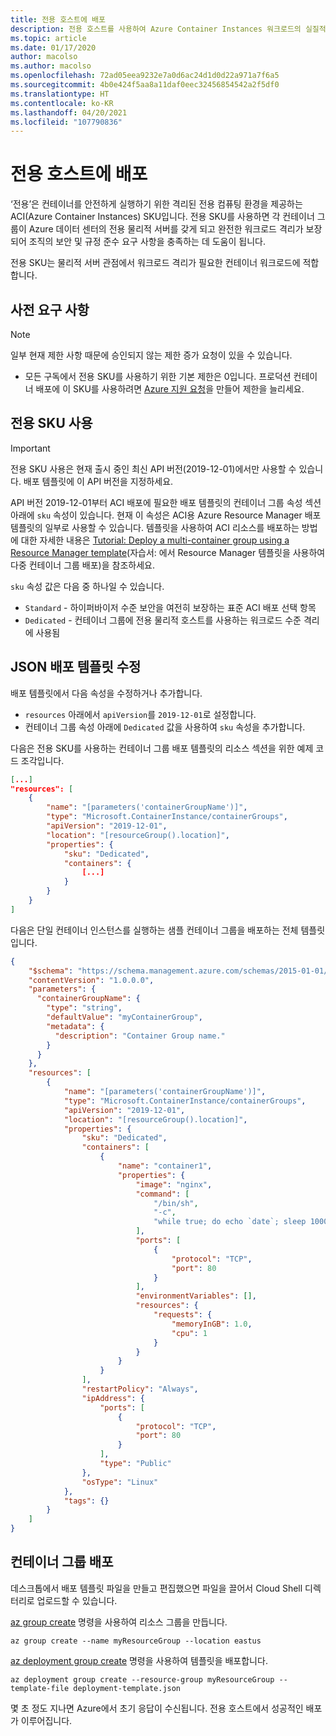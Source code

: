```yaml
---
title: 전용 호스트에 배포
description: 전용 호스트를 사용하여 Azure Container Instances 워크로드의 실질적인 호스트 수준 격리 실현
ms.topic: article
ms.date: 01/17/2020
author: macolso
ms.author: macolso
ms.openlocfilehash: 72ad05eea9232e7a0d6ac24d1d0d22a971a7f6a5
ms.sourcegitcommit: 4b0e424f5aa8a11daf0eec32456854542a2f5df0
ms.translationtype: HT
ms.contentlocale: ko-KR
ms.lasthandoff: 04/20/2021
ms.locfileid: "107790836"
---
```

# <a name="deploy-on-dedicated-hosts"></a>전용 호스트에 배포

‘전용’은 컨테이너를 안전하게 실행하기 위한 격리된 전용 컴퓨팅 환경을 제공하는 ACI(Azure Container Instances) SKU입니다. 전용 SKU를 사용하면 각 컨테이너 그룹이 Azure 데이터 센터의 전용 물리적 서버를 갖게 되고 완전한 워크로드 격리가 보장되어 조직의 보안 및 규정 준수 요구 사항을 충족하는 데 도움이 됩니다. 

전용 SKU는 물리적 서버 관점에서 워크로드 격리가 필요한 컨테이너 워크로드에 적합합니다.

## <a name="prerequisites"></a>사전 요구 사항

> [!NOTE]
> 일부 현재 제한 사항 때문에 승인되지 않는 제한 증가 요청이 있을 수 있습니다.

* 모든 구독에서 전용 SKU를 사용하기 위한 기본 제한은 0입니다. 프로덕션 컨테이너 배포에 이 SKU를 사용하려면 [Azure 지원 요청][azure-support]을 만들어 제한을 늘리세요.

## <a name="use-the-dedicated-sku"></a>전용 SKU 사용

> [!IMPORTANT]
> 전용 SKU 사용은 현재 출시 중인 최신 API 버전(2019-12-01)에서만 사용할 수 있습니다. 배포 템플릿에 이 API 버전을 지정하세요.
>

API 버전 2019-12-01부터 ACI 배포에 필요한 배포 템플릿의 컨테이너 그룹 속성 섹션 아래에 `sku` 속성이 있습니다. 현재 이 속성은 ACI용 Azure Resource Manager 배포 템플릿의 일부로 사용할 수 있습니다. 템플릿을 사용하여 ACI 리소스를 배포하는 방법에 대한 자세한 내용은 [Tutorial: Deploy a multi-container group using a Resource Manager template](./container-instances-multi-container-group.md)(자습서: 에서 Resource Manager 템플릿을 사용하여 다중 컨테이너 그룹 배포)을 참조하세요. 

`sku` 속성 값은 다음 중 하나일 수 있습니다.
* `Standard` - 하이퍼바이저 수준 보안을 여전히 보장하는 표준 ACI 배포 선택 항목 
* `Dedicated` - 컨테이너 그룹에 전용 물리적 호스트를 사용하는 워크로드 수준 격리에 사용됨

## <a name="modify-your-json-deployment-template"></a>JSON 배포 템플릿 수정

배포 템플릿에서 다음 속성을 수정하거나 추가합니다.
* `resources` 아래에서 `apiVersion`를 `2019-12-01`로 설정합니다.
* 컨테이너 그룹 속성 아래에 `Dedicated` 값을 사용하여 `sku` 속성을 추가합니다.

다음은 전용 SKU를 사용하는 컨테이너 그룹 배포 템플릿의 리소스 섹션을 위한 예제 코드 조각입니다.

```json
[...]
"resources": [
    {
        "name": "[parameters('containerGroupName')]",
        "type": "Microsoft.ContainerInstance/containerGroups",
        "apiVersion": "2019-12-01",
        "location": "[resourceGroup().location]",    
        "properties": {
            "sku": "Dedicated",
            "containers": {
                [...]
            }
        }
    }
]
```

다음은 단일 컨테이너 인스턴스를 실행하는 샘플 컨테이너 그룹을 배포하는 전체 템플릿입니다.

```json
{
    "$schema": "https://schema.management.azure.com/schemas/2015-01-01/deploymentTemplate.json#",
    "contentVersion": "1.0.0.0",
    "parameters": {
      "containerGroupName": {
        "type": "string",
        "defaultValue": "myContainerGroup",
        "metadata": {
          "description": "Container Group name."
        }
      }
    },
    "resources": [
        {
            "name": "[parameters('containerGroupName')]",
            "type": "Microsoft.ContainerInstance/containerGroups",
            "apiVersion": "2019-12-01",
            "location": "[resourceGroup().location]",
            "properties": {
                "sku": "Dedicated",
                "containers": [
                    {
                        "name": "container1",
                        "properties": {
                            "image": "nginx",
                            "command": [
                                "/bin/sh",
                                "-c",
                                "while true; do echo `date`; sleep 1000000; done"
                            ],
                            "ports": [
                                {
                                    "protocol": "TCP",
                                    "port": 80
                                }
                            ],
                            "environmentVariables": [],
                            "resources": {
                                "requests": {
                                    "memoryInGB": 1.0,
                                    "cpu": 1
                                }
                            }
                        }
                    }
                ],
                "restartPolicy": "Always",
                "ipAddress": {
                    "ports": [
                        {
                            "protocol": "TCP",
                            "port": 80
                        }
                    ],
                    "type": "Public"
                },
                "osType": "Linux"
            },
            "tags": {}
        }
    ]
}
```

## <a name="deploy-your-container-group"></a>컨테이너 그룹 배포

데스크톱에서 배포 템플릿 파일을 만들고 편집했으면 파일을 끌어서 Cloud Shell 디렉터리로 업로드할 수 있습니다. 

[az group create][az-group-create] 명령을 사용하여 리소스 그룹을 만듭니다.

```azurecli-interactive
az group create --name myResourceGroup --location eastus
```

[az deployment group create][az-deployment-group-create] 명령을 사용하여 템플릿을 배포합니다.

```azurecli-interactive
az deployment group create --resource-group myResourceGroup --template-file deployment-template.json
```

몇 초 정도 지나면 Azure에서 초기 응답이 수신됩니다. 전용 호스트에서 성공적인 배포가 이루어집니다.

<!-- LINKS - Internal -->
[az-group-create]: /cli/azure/group#az_group_create
[az-deployment-group-create]: /cli/azure/deployment/group#az_deployment_group_create

<!-- LINKS - External -->
[azure-support]: https://ms.portal.azure.com/#blade/Microsoft_Azure_Support/HelpAndSupportBlade/newsupportrequest
